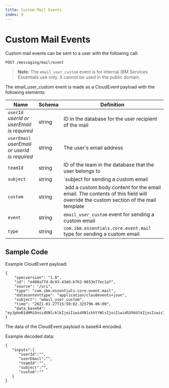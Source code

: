 ```yaml
---
title: Custom Mail Events
index: 9
---
```


# Custom Mail Events

Custom mail events can be sent to a user with the following call:

```
POST /messaging/mail/event
```

> **Note**: The `email_user_custom` event is for internal IBM Services Essentials use only. It cannot be used in the public domain.

The email_user_custom event is made as a CloudEvent payload with the following elements:

| Name | Schema | Definition|
| --- | --- | --- |
| `userId` <br> _userId or userEmail is required_ | string | ID in the database for the user recipient of the mail |
| `userEmail` <br> _userEmail or userId is required_ | string | The user's email address 
| `teamId` <br> | string | ID of the team in the database that the user belongs to
| `subject` <br> | string | `subject for sending a custom email|
| `custom` <br> | string | `add a custom body content for the email email. The contents of this field will override the custom section of the mail template|
| `event` <br> | string | `email_user_custom`  event for sending a custom email|
| `type` <br> | string | `com.ibm.essentials.core.event.mail`  type for sending a custom email|


## Sample Code

Example CloudEvent payload:

```
{
    "specversion": "1.0",
    "id": "e480a77d-0c93-43dd-b762-9653e77ec1af",
    "source": "/uri",
    "type": "com.ibm.essentials.core.event.mail",
    "datacontenttype": "application/cloudevents+json",
    "subject": "email_user_custom",
    "time": "2021-01-27T15:50:02.325796-06:00",
    "data_base64": "eyJpbnB1dHMiOnsidXNlcklkIjoiIiwidXNlckVtYWlsIjoiIiwidGVhbUlkIjoiIiwic3ViamVjdCI6IiIsImN1c3RvbSI6IiJ9fQ=="
}
```

The data of the CloudEvent payload is base64 encoded. 

Example decoded data:

```
{
   "inputs":{
      "userId":"",
      "userEmail":"",
      "teamId":"",
      "subject":"",
      "custom":""
   }
}